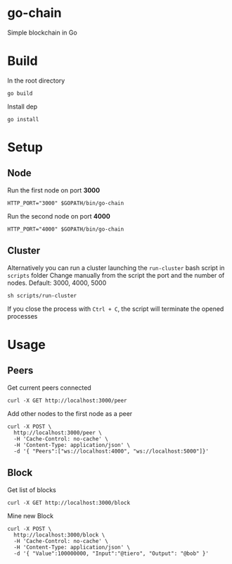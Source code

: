 # go-chain
Simple blockchain in Go

# Build

In the root directory

```
go build
```


Install dep

```
go install
```

# Setup

## Node

Run the first node on port **3000**

```
HTTP_PORT="3000" $GOPATH/bin/go-chain
```

Run the second node on port **4000**

```
HTTP_PORT="4000" $GOPATH/bin/go-chain
```

## Cluster

Alternatively you can run a cluster launching the `run-cluster` bash script in  `scripts` folder
Change manually from the script the port and the number of nodes. Default: 3000, 4000, 5000

```
sh scripts/run-cluster
```

If you close the process with `Ctrl + C`, the script will terminate the opened processes

# Usage



## Peers

Get current peers connected 

```
curl -X GET http://localhost:3000/peer 
```

Add other nodes to the first node as a peer

```
curl -X POST \
  http://localhost:3000/peer \
  -H 'Cache-Control: no-cache' \
  -H 'Content-Type: application/json' \
  -d '{ "Peers":["ws://localhost:4000", "ws://localhost:5000"]}'
```


## Block

Get list of blocks

```
curl -X GET http://localhost:3000/block 
```

Mine new Block

```
curl -X POST \
  http://localhost:3000/block \
  -H 'Cache-Control: no-cache' \
  -H 'Content-Type: application/json' \
  -d '{ "Value":100000000, "Input":"@tiero", "Output": "@bob" }'
```









